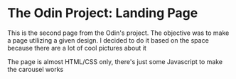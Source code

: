 # The Odin Project: Landing Page

This is the second page from the Odin's project. The objective was to make a page utilizing a given design.
I decided to do it based on the space because there are a lot of cool pictures about it

The page is almost HTML/CSS only, there's just some Javascript to make the carousel works
